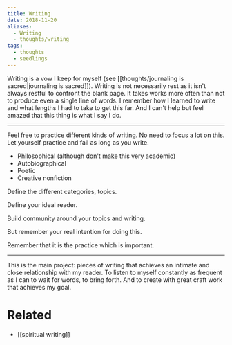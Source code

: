 ```yaml
---
title: Writing
date: 2018-11-20
aliases:
  - Writing
  - thoughts/writing
tags:
  - thoughts
  - seedlings
---
```

Writing is a vow I keep for myself (see [[thoughts/journaling is sacred|journaling is sacred]]). Writing is not necessarily rest as it isn't always restful to confront the blank page. It takes works more often than not to produce even a single line of words. I remember how I learned to write and what lengths I had to take to get this far. And I can't help but feel amazed that this thing is what I say I do.

---
Feel free to practice different kinds of writing. No need to focus a lot on this. Let yourself practice and fail as long as you write.

- Philosophical (although don't make this very academic)
- Autobiographical
- Poetic
- Creative nonfiction

Define the different categories, topics.

Define your ideal reader.

Build community around your topics and writing.

But remember your real intention for doing this.

Remember that it is the practice which is important.

***
This is the main project: pieces of writing that achieves an intimate and close relationship with my reader. To listen to myself constantly as frequent as I can to wait for words, to bring forth. And to create with great craft work that achieves my goal.

# Related

- [[spiritual writing]]